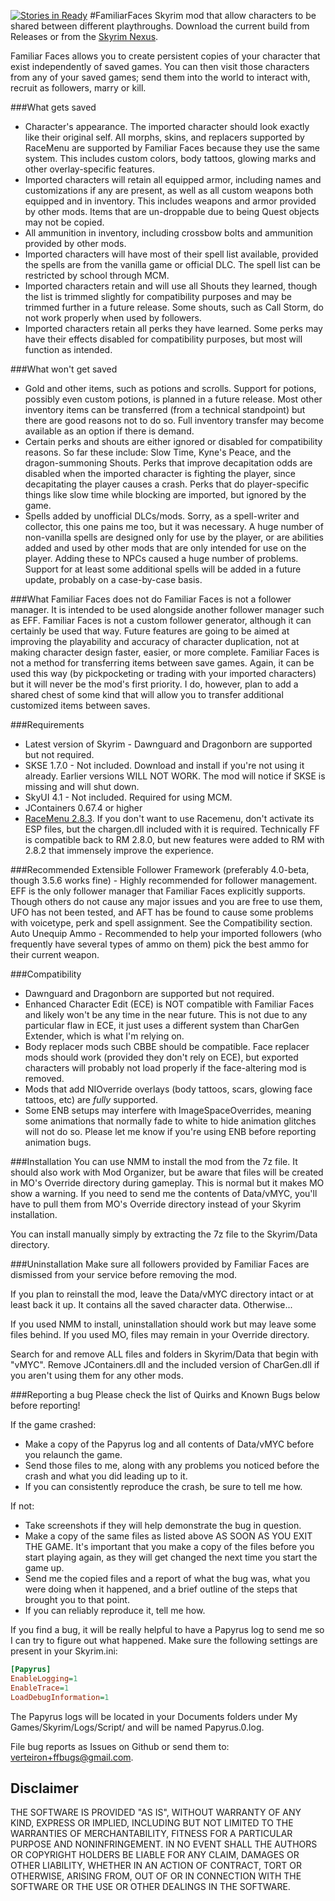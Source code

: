 [![Stories in Ready](https://badge.waffle.io/Verteiron/FamiliarFaces.png?label=ready&title=Ready)](https://waffle.io/Verteiron/FamiliarFaces)
#FamiliarFaces
Skyrim mod that allow characters to be shared between different playthroughs. Download the current build from Releases or from the [Skyrim Nexus](http://www.nexusmods.com/skyrim/mods/54509).

Familiar Faces allows you to create persistent copies of your character that exist independently of saved games. You can then visit those characters from any of your saved games; send them into the world to interact with, recruit as followers, marry or kill.

###What gets saved

*   Character's appearance. The imported character should look exactly like their original self. All morphs, skins, and replacers supported by RaceMenu are supported by Familiar Faces because they use the same system. This includes custom colors, body tattoos, glowing marks and other overlay-specific features.
*   Imported characters will retain all equipped armor, including names and customizations if any are present, as well as all custom weapons both equipped and in inventory. This includes weapons and armor provided by other mods. Items that are un-droppable due to being Quest objects may not be copied.
*   All ammunition in inventory, including crossbow bolts and ammunition provided by other mods.
*   Imported characters will have most of their spell list available, provided the spells are from the vanilla game or official DLC. The spell list can be restricted by school through MCM.
*   Imported characters retain and will use all Shouts they learned, though the list is trimmed slightly for compatibility purposes and may be trimmed further in a future release. Some shouts, such as Call Storm, do not work properly when used by followers.
*   Imported characters retain all perks they have learned. Some perks may have their effects disabled for compatibility purposes, but most will function as intended.

###What won't get saved

*   Gold and other items, such as potions and scrolls. Support for potions, possibly even custom potions, is planned in a future release. Most other inventory items can be transferred (from a technical standpoint) but there are good reasons not to do so. Full inventory transfer may become available as an option if there is demand.
*   Certain perks and shouts are either ignored or disabled for compatibility reasons. So far these include: Slow Time, Kyne's Peace, and the dragon-summoning Shouts. Perks that improve decapitation odds are disabled when the imported character is fighting the player, since decapitating the player causes a crash. Perks that do player-specific things like slow time while blocking are imported, but ignored by the game.
*   Spells added by unofficial DLCs/mods. Sorry, as a spell-writer and collector, this one pains me too, but it was necessary. A huge number of non-vanilla spells are designed only for use by the player, or are abilities added and used by other mods that are only intended for use on the player. Adding these to NPCs caused a huge number of problems. Support for at least some additional spells will be added in a future update, probably on a case-by-case basis.
 
###What Familiar Faces does not do
Familiar Faces is not a follower manager. It is intended to be used alongside another follower manager such as EFF.
Familiar Faces is not a custom follower generator, although it can certainly be used that way. Future features are going to be aimed at improving the playability and accuracy of character duplication, not at making character design faster, easier, or more complete.
Familiar Faces is not a method for transferring items between save games. Again, it can be used this way (by pickpocketing or trading with your imported characters) but it will never be the mod's first priority. I do, however, plan to add a shared chest of some kind that will allow you to transfer additional customized items between saves.

###Requirements
*   Latest version of Skyrim - Dawnguard and Dragonborn are supported but not required.
*   SKSE 1.7.0 - Not included. Download and install if you're not using it already. Earlier versions WILL NOT WORK. The mod will notice if SKSE is missing and will shut down.
*   SkyUI 4.1 - Not included. Required for using MCM.
*   JContainers 0.67.4 or higher
*   [RaceMenu 2.8.3](http://www.nexusmods.com/skyrim/mods/29624/?). If you don't want to use Racemenu, don't activate its ESP files, but the chargen.dll included with it is required. Technically FF is compatible back to RM 2.8.0, but new features were added to RM with 2.8.2 that immensely improve the experience.

###Recommended
Extensible Follower Framework (preferably 4.0-beta, though 3.5.6 works fine) - Highly recommended for follower management. EFF is the only follower manager that Familiar Faces explicitly supports. Though others do not cause any major issues and you are free to use them, UFO has not been tested, and AFT has be found to cause some problems with voicetype, perk and spell assignment. See the Compatibility section.
Auto Unequip Ammo - Recommended to help your imported followers (who frequently have several types of ammo on them) pick the best ammo for their current weapon.

###Compatibility
*   Dawnguard and Dragonborn are supported but not required.
*   Enhanced Character Edit (ECE) is NOT compatible with Familiar Faces and likely won't be any time in the near future. This is not due to any particular flaw in ECE, it just uses a different system than CharGen Extender, which is what I'm relying on.
*   Body replacer mods such CBBE should be compatible. Face replacer mods should work (provided they don't rely on ECE), but exported characters will probably not load properly if the face-altering mod is removed.
*   Mods that add NIOverride overlays (body tattoos, scars, glowing face tattoos, etc) are *fully* supported.
*   Some ENB setups may interfere with ImageSpaceOverrides, meaning some animations that normally fade to white to hide animation glitches will not do so. Please let me know if you're using ENB before reporting animation bugs.

###Installation
You can use NMM to install the mod from the 7z file. It should also work with Mod Organizer, but be aware that files will be created in MO's Override directory during gameplay. This is normal but it makes MO show a warning. If you need to send me the contents of Data/vMYC, you'll have to pull them from MO's Override directory instead of your Skyrim installation.

You can install manually simply by extracting the 7z file to the Skyrim/Data directory.

###Uninstallation
Make sure all followers provided by Familiar Faces are dismissed from your service before removing the mod.

If you plan to reinstall the mod, leave the Data/vMYC directory intact or at least back it up. It contains all the saved character data. Otherwise...

If you used NMM to install, uninstallation should work but may leave some files behind. If you used MO, files may remain in your Override directory.

Search for and remove ALL files and folders in Skyrim/Data that begin with "vMYC". Remove JContainers.dll and the included version of CharGen.dll if you aren't using them for any other mods.

###Reporting a bug
Please check the list of Quirks and Known Bugs below before reporting!

If the game crashed:

*   Make a copy of the Papyrus log and all contents of Data/vMYC before you relaunch the game.
*   Send those files to me, along with any problems you noticed before the crash and what you did leading up to it.
*   If you can consistently reproduce the crash, be sure to tell me how.

If not:

*   Take screenshots if they will help demonstrate the bug in question.
*   Make a copy of the same files as listed above AS SOON AS YOU EXIT THE GAME. It's important that you make a copy of 
     the files before you start playing again, as they will get changed the next time you start the game up.
*   Send me the copied files and a report of what the bug was, what you were doing when it happened, and a brief outline 
     of the steps that brought you to that point.
*   If you can reliably reproduce it, tell me how.

If you find a bug, it will be really helpful to have a Papyrus log to send me so I can try to figure out what happened. Make sure the following settings are present in your Skyrim.ini:

```ini
[Papyrus] 
EnableLogging=1 
EnableTrace=1 
LoadDebugInformation=1
```

The Papyrus logs will be located in your Documents folders under My Games/Skyrim/Logs/Script/ and will be named Papyrus.0.log.

File bug reports as Issues on Github or send them to: verteiron+ffbugs@gmail.com.

Disclaimer
----------
THE SOFTWARE IS PROVIDED "AS IS", WITHOUT WARRANTY OF ANY KIND, EXPRESS OR IMPLIED, INCLUDING BUT NOT LIMITED TO THE WARRANTIES OF MERCHANTABILITY, FITNESS FOR A PARTICULAR PURPOSE AND NONINFRINGEMENT. IN NO EVENT SHALL THE AUTHORS OR COPYRIGHT HOLDERS BE LIABLE FOR ANY CLAIM, DAMAGES OR OTHER LIABILITY, WHETHER IN AN ACTION OF CONTRACT, TORT OR OTHERWISE, ARISING FROM, OUT OF OR IN CONNECTION WITH THE SOFTWARE OR THE USE OR OTHER DEALINGS IN THE SOFTWARE.
